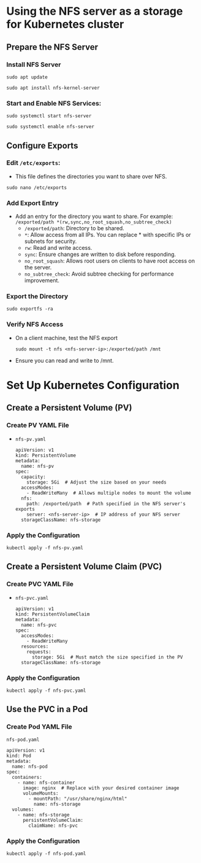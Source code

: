# Using the NFS server as a storage for Kubernetes cluster
## Prepare the NFS Server
### Install NFS Server
```
sudo apt update
```
```
sudo apt install nfs-kernel-server
```

### Start and Enable NFS Services:
```
sudo systemctl start nfs-server
```
```
sudo systemctl enable nfs-server
```

## Configure Exports
### Edit `/etc/exports`:
- This file defines the directories you want to share over NFS.
```
sudo nano /etc/exports
```
### Add Export Entry
- Add an entry for the directory you want to share. For example:
  ```/exported/path *(rw,sync,no_root_squash,no_subtree_check)```
  - `/exported/path`: Directory to be shared.
  - `*`: Allow access from all IPs. You can replace * with specific IPs or subnets for security.
  - `rw`: Read and write access.
  - `sync`: Ensure changes are written to disk before responding.
  - `no_root_squash`: Allows root users on clients to have root access on the server.
  - `no_subtree_check`: Avoid subtree checking for performance improvement.

### Export the Directory
```
sudo exportfs -ra
```

### Verify NFS Access
- On a client machine, test the NFS export
  ```
  sudo mount -t nfs <nfs-server-ip>:/exported/path /mnt
  ```
- Ensure you can read and write to /mnt.

# Set Up Kubernetes Configuration
## Create a Persistent Volume (PV)
### Create PV YAML File
- `nfs-pv.yaml`
  ```
  apiVersion: v1
  kind: PersistentVolume
  metadata:
    name: nfs-pv
  spec:
    capacity:
      storage: 5Gi  # Adjust the size based on your needs
    accessModes:
      - ReadWriteMany  # Allows multiple nodes to mount the volume
    nfs:
      path: /exported/path  # Path specified in the NFS server's exports
      server: <nfs-server-ip>  # IP address of your NFS server
    storageClassName: nfs-storage
  ```

### Apply the Configuration
```
kubectl apply -f nfs-pv.yaml
```

## Create a Persistent Volume Claim (PVC)
### Create PVC YAML File
- `nfs-pvc.yaml`
  ```
  apiVersion: v1
  kind: PersistentVolumeClaim
  metadata:
    name: nfs-pvc
  spec:
    accessModes:
      - ReadWriteMany
    resources:
      requests:
        storage: 5Gi  # Must match the size specified in the PV
    storageClassName: nfs-storage

### Apply the Configuration
```
kubectl apply -f nfs-pvc.yaml
```

## Use the PVC in a Pod
### Create Pod YAML File
`nfs-pod.yaml`
```
apiVersion: v1
kind: Pod
metadata:
  name: nfs-pod
spec:
  containers:
    - name: nfs-container
      image: nginx  # Replace with your desired container image
      volumeMounts:
        - mountPath: "/usr/share/nginx/html"
          name: nfs-storage
  volumes:
    - name: nfs-storage
      persistentVolumeClaim:
        claimName: nfs-pvc
```
### Apply the Configuration
```
kubectl apply -f nfs-pod.yaml
```
